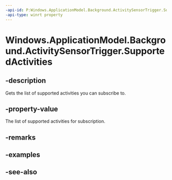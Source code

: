 ```yaml
---
-api-id: P:Windows.ApplicationModel.Background.ActivitySensorTrigger.SupportedActivities
-api-type: winrt property
---
```


<!-- Property syntax
public Windows.Foundation.Collections.IVectorView<Windows.Devices.Sensors.ActivityType> SupportedActivities { get; }
-->

# Windows.ApplicationModel.Background.ActivitySensorTrigger.SupportedActivities

## -description
Gets the list of supported activities you can subscribe to.

## -property-value
The list of supported activities for subscription.

## -remarks

## -examples

## -see-also
